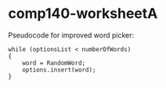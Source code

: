 # comp140-worksheetA

Pseudocode for improved word picker:

	while (optionsList < numberOfWords)
	{
		word = RandomWord;
		options.insert(word);
	}
